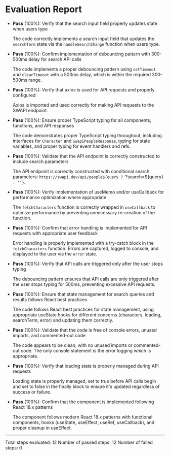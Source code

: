 # Evaluation Report

- **Pass** (100%): Verify that the search input field properly updates state when users type
  
  The code correctly implements a search input field that updates the `searchTerm` state via the `handleSearchChange` function when users type.

- **Pass** (100%): Confirm implementation of debouncing pattern with 300-500ms delay for search API calls
  
  The code implements a proper debouncing pattern using `setTimeout` and `clearTimeout` with a 500ms delay, which is within the required 300-500ms range.

- **Pass** (100%): Verify that axios is used for API requests and properly configured
  
  Axios is imported and used correctly for making API requests to the SWAPI endpoint.

- **Pass** (100%): Ensure proper TypeScript typing for all components, functions, and API responses
  
  The code demonstrates proper TypeScript typing throughout, including interfaces for `Character` and `SwapiPeopleResponse`, typing for state variables, and proper typing for event handlers and refs.

- **Pass** (100%): Validate that the API endpoint is correctly constructed to include search parameters
  
  The API endpoint is correctly constructed with conditional search parameters: `https://swapi.dev/api/people${query ? `?search=${query}` : ''}`.

- **Pass** (100%): Verify implementation of useMemo and/or useCallback for performance optimization where appropriate
  
  The `fetchCharacters` function is correctly wrapped in `useCallback` to optimize performance by preventing unnecessary re-creation of the function.

- **Pass** (100%): Confirm that error handling is implemented for API requests with appropriate user feedback
  
  Error handling is properly implemented with a try-catch block in the `fetchCharacters` function. Errors are captured, logged to console, and displayed to the user via the `error` state.

- **Pass** (100%): Verify that API calls are triggered only after the user stops typing
  
  The debouncing pattern ensures that API calls are only triggered after the user stops typing for 500ms, preventing excessive API requests.

- **Pass** (100%): Ensure that state management for search queries and results follows React best practices
  
  The code follows React best practices for state management, using appropriate useState hooks for different concerns (characters, loading, searchTerm, error) and updating them correctly.

- **Pass** (100%): Validate that the code is free of console errors, unused imports, and commented-out code
  
  The code appears to be clean, with no unused imports or commented-out code. The only console statement is the error logging which is appropriate.

- **Pass** (100%): Verify that loading state is properly managed during API requests
  
  Loading state is properly managed, set to true before API calls begin and set to false in the finally block to ensure it's updated regardless of success or failure.

- **Pass** (100%): Confirm that the component is implemented following React 18.x patterns
  
  The component follows modern React 18.x patterns with functional components, hooks (useState, useEffect, useRef, useCallback), and proper cleanup in useEffect.

---

Total steps evaluated: 12
Number of passed steps: 12
Number of failed steps: 0